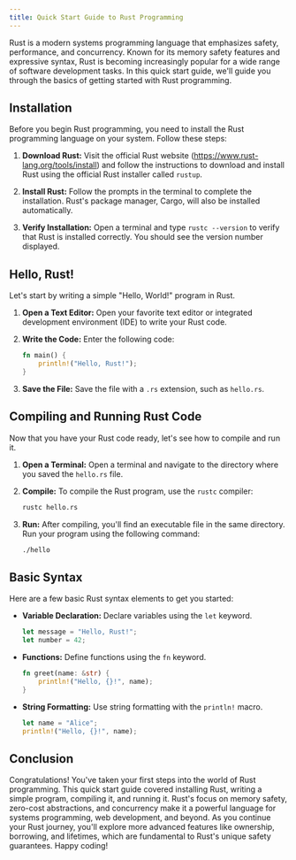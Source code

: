 ```yaml
---
title: Quick Start Guide to Rust Programming
---
```


Rust is a modern systems programming language that emphasizes safety, performance, and concurrency. Known for its memory safety features and expressive syntax, Rust is becoming increasingly popular for a wide range of software development tasks. In this quick start guide, we'll guide you through the basics of getting started with Rust programming.

## Installation

Before you begin Rust programming, you need to install the Rust programming language on your system. Follow these steps:

1. **Download Rust:** Visit the official Rust website (https://www.rust-lang.org/tools/install) and follow the instructions to download and install Rust using the official Rust installer called `rustup`.

2. **Install Rust:** Follow the prompts in the terminal to complete the installation. Rust's package manager, Cargo, will also be installed automatically.

3. **Verify Installation:** Open a terminal and type `rustc --version` to verify that Rust is installed correctly. You should see the version number displayed.

## Hello, Rust!

Let's start by writing a simple "Hello, World!" program in Rust.

1. **Open a Text Editor:** Open your favorite text editor or integrated development environment (IDE) to write your Rust code.

2. **Write the Code:** Enter the following code:

   ```rust
   fn main() {
       println!("Hello, Rust!");
   }
   ```

3. **Save the File:** Save the file with a `.rs` extension, such as `hello.rs`.

## Compiling and Running Rust Code

Now that you have your Rust code ready, let's see how to compile and run it.

1. **Open a Terminal:** Open a terminal and navigate to the directory where you saved the `hello.rs` file.

2. **Compile:** To compile the Rust program, use the `rustc` compiler:

   ```bash
   rustc hello.rs
   ```

3. **Run:** After compiling, you'll find an executable file in the same directory. Run your program using the following command:

   ```bash
   ./hello
   ```

## Basic Syntax

Here are a few basic Rust syntax elements to get you started:

- **Variable Declaration:** Declare variables using the `let` keyword.

  ```rust
  let message = "Hello, Rust!";
  let number = 42;
  ```

- **Functions:** Define functions using the `fn` keyword.

  ```rust
  fn greet(name: &str) {
      println!("Hello, {}!", name);
  }
  ```

- **String Formatting:** Use string formatting with the `println!` macro.

  ```rust
  let name = "Alice";
  println!("Hello, {}!", name);
  ```

## Conclusion

Congratulations! You've taken your first steps into the world of Rust programming. This quick start guide covered installing Rust, writing a simple program, compiling it, and running it. Rust's focus on memory safety, zero-cost abstractions, and concurrency make it a powerful language for systems programming, web development, and beyond. As you continue your Rust journey, you'll explore more advanced features like ownership, borrowing, and lifetimes, which are fundamental to Rust's unique safety guarantees. Happy coding!